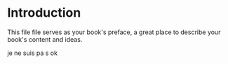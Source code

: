 # Introduction

This file file serves as your book's preface, a great place to describe your book's content and ideas.

je ne suis pa s ok

